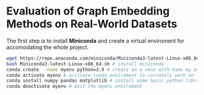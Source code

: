 # Evaluation of Graph Embedding Methods on Real-World Datasets
The first step is to install **Miniconda** and create a virtual enviroment for accomodating the whole project.
```bash
wget https://repo.anaconda.com/miniconda/Miniconda3-latest-Linux-x86_64.sh # get the latest version for Linux
bash Miniconda3-latest-Linux-x86_64.sh # install miniconda
conda create --name myenv python=3.9 # create an a venv with name my env and python version 3.9
conda activate myenv # activate conda enviroment to currently work on
conda install numpy pandas matplotlib # install some basic python libraries
conda deactivate myenv # exit the myenv enviroment
```
